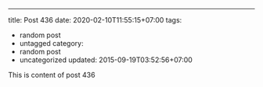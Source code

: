 ---
title: Post 436
date: 2020-02-10T11:55:15+07:00
tags:
  - random post
  - untagged
category:
  - random post
  - uncategorized
updated: 2015-09-19T03:52:56+07:00

This is content of post 436